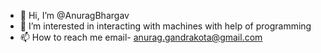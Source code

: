 - 👋 Hi, I’m @AnuragBhargav
- 👀 I’m interested in interacting with machines with help of programming
- 📫 How to reach me email- anurag.gandrakota@gmail.com

<!---
AnuragBhargav/AnuragBhargav is a ✨ special ✨ repository because its `README.md` (this file) appears on your GitHub profile.
You can click the Preview link to take a look at your changes.
--->
